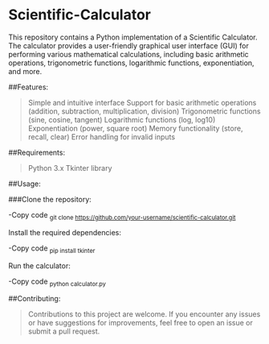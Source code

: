 # Scientific-Calculator
This repository contains a Python implementation of a Scientific Calculator. The calculator provides a user-friendly graphical user interface (GUI) for performing various mathematical calculations, including basic arithmetic operations, trigonometric functions, logarithmic functions, exponentiation, and more.

##Features:

>Simple and intuitive interface
>Support for basic arithmetic operations (addition, subtraction, multiplication, division)
>Trigonometric functions (sine, cosine, tangent)
>Logarithmic functions (log, log10) Exponentiation (power, square root)
>Memory functionality (store, recall, clear)
>Error handling for invalid inputs



##Requirements:

>Python 3.x
>Tkinter library


##Usage:

###Clone the repository:

-Copy code
<sub>git clone https://github.com/your-username/scientific-calculator.git</sub>

Install the required dependencies:

-Copy code
<sub>pip install tkinter</sub>

Run the calculator:

-Copy code
<sub>python calculator.py</sub>

##Contributing:
>Contributions to this project are welcome. If you encounter any issues or have suggestions for improvements, feel free to open an issue or submit a pull request.
